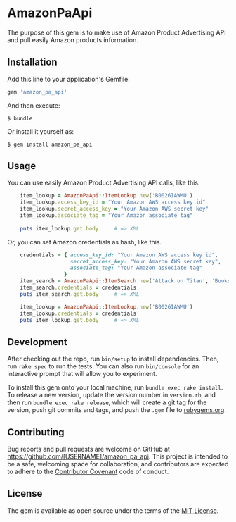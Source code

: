 # AmazonPaApi

The purpose of this gem is to make use of Amazon Product Advertising API and pull easily Amazon products information.

## Installation

Add this line to your application's Gemfile:

```ruby
gem 'amazon_pa_api'
```

And then execute:

    $ bundle

Or install it yourself as:

    $ gem install amazon_pa_api

## Usage

You can use easily Amazon Product Advertising API calls, like this.
```ruby
	item_lookup = AmazonPaApi::ItemLookup.new('B0026IAWMU')
	item_lookup.access_key_id = "Your Amazon AWS access key id"
	item_lookup.secret_access_key = "Your Amazon AWS secret key"
	item_lookup.associate_tag = "Your Amazon associate tag"
	
	puts item_lookup.get.body     # => XML
```
Or, you can set Amazon credentials as hash, like this.
```ruby
    credentials = { access_key_id: "Your Amazon AWS access key id",
                    secret_access_key: "Your Amazon AWS secret key",
	 			   	associate_tag: "Your Amazon associate tag"
				  }
    item_search = AmazonPaApi::ItemSearch.new('Attack on Titan', 'Books')
    item_search.credentials = credentials
    puts item_search.get.body     # => XML

	item_lookup = AmazonPaApi::ItemLookup.new('B0026IAWMU')
    item_lookup.credentials = credentials
	puts item_lookup.get.body     # => XML
```

## Development

After checking out the repo, run `bin/setup` to install dependencies. Then, run `rake spec` to run the tests. You can also run `bin/console` for an interactive prompt that will allow you to experiment.

To install this gem onto your local machine, run `bundle exec rake install`. To release a new version, update the version number in `version.rb`, and then run `bundle exec rake release`, which will create a git tag for the version, push git commits and tags, and push the `.gem` file to [rubygems.org](https://rubygems.org).

## Contributing

Bug reports and pull requests are welcome on GitHub at https://github.com/[USERNAME]/amazon_pa_api. This project is intended to be a safe, welcoming space for collaboration, and contributors are expected to adhere to the [Contributor Covenant](contributor-covenant.org) code of conduct.


## License

The gem is available as open source under the terms of the [MIT License](http://opensource.org/licenses/MIT).

